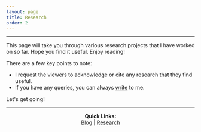```yaml
---
layout: page
title: Research
order: 2
---
```


-----------------------------

This page will take you through various research projects that I have worked on so far. Hope you find it useful.
Enjoy reading!

There are a few key points to note:

- I request the viewers to acknowledge or cite any research that they find useful.
- If you have any queries, you can always [write](anubhab@mse.ac.in) to me.

Let's get going!

-----------------------------

<p align="center">
  <b>Quick Links:</b><br>
  <a href="http://non-singularity.github.io/Blog">Blog</a> |
  <a href="http://non-singularity.github.io/Research">Research</a>
  <br><br>
</p>